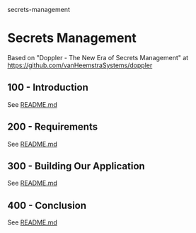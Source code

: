 secrets-management
# Secrets Management

Based on "Doppler - The New Era of Secrets Management" at https://github.com/vanHeemstraSystems/doppler

## 100 - Introduction

See [README.md](./100/README.md)

## 200 - Requirements

See [README.md](./200/README.md)

## 300 - Building Our Application

See [README.md](./300/README.md)

## 400 - Conclusion

See [README.md](./400/README.md)
